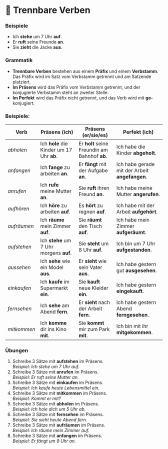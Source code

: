 # 🚧 Trennbare Verben

### Beispiele

- Ich **stehe** um 7 Uhr **auf**.
- Er **ruft** seine Freunde **an**.
- Sie **zieht** die Jacke **aus**.

### Grammatik

- **Trennbare Verben** bestehen aus einem **Präfix** und einem **Verbstamm**. Das Präfix wird im Satz vom Verbstamm getrennt und am Satzende platziert.
- **Im Präsens** wird das Präfix vom Verbstamm getrennt, und der konjugierte Verbstamm steht an zweiter Stelle.
- **Im Perfekt** wird das Präfix nicht getrennt, und das Verb wird mit **ge-** konjugiert.

### Beispiele:

| Verb        | Präsens (ich)                             | Präsens (er/sie/es)                           | Perfekt (ich)                                  |
| ----------- | ----------------------------------------- | --------------------------------------------- | ---------------------------------------------- |
| _abholen_   | Ich **hole** die Kinder um 17 Uhr **ab**. | Er **holt** seine Freundin am Bahnhof **ab**. | Ich habe die Kinder **abgeholt**.              |
| _anfangen_  | Ich **fange** zu arbeiten **an**.         | Er **fängt** mit der Aufgabe **an**.          | Ich habe gerade mit der Arbeit **angefangen**. |
| _anrufen_   | Ich **rufe** meine Mutter **an**.         | Sie **ruft** ihren Freund **an**.             | Ich habe meine Mutter **angerufen**.           |
| _aufhören_  | Ich **höre** zu arbeiten **auf**.         | Es **hört** zu regnen **auf**.                | Ich habe mit der Arbeit **aufgehört**.         |
| _aufräumen_ | Ich **räume** mein Zimmer **auf**.        | Sie **räumt** den Tisch **auf**.              | Ich habe mein Zimmer **aufgeräumt**.           |
| _aufstehen_ | Ich **stehe** um 7 Uhr morgens **auf**.   | Sie **steht** um 8 Uhr **auf**.               | Ich bin um 7 Uhr **aufgestanden**.             |
| _aussehen_  | Ich **sehe** wie ein Model **aus**.       | Er **sieht** wie sein Vater **aus**.          | Ich habe gestern gut **ausgesehen**.           |
| _einkaufen_ | Ich **kaufe** im Supermarkt **ein**.      | Sie **kauft** neue Kleider **ein**.           | Ich habe gestern **eingekauft**.               |
| _fernsehen_ | Ich **sehe** am Abend **fern**.           | Er **sieht** nach der Arbeit **fern**.        | Ich habe gestern Abend **ferngesehen**.        |
| _mitkommen_ | Ich **komme** dir ins Kino **mit**.       | Sie **kommt** mir zum Park **mit**.           | Ich bin mit ihr **mitgekommen**.               |

### Übungen

1. Schreibe 3 Sätze mit **aufstehen** im Präsens.<br>
   _Beispiel: Ich stehe um 7 Uhr auf._
2. Schreibe 3 Sätze mit **anrufen** im Präsens.<br>
   _Beispiel: Er ruft seine Mutter an._
3. Schreibe 3 Sätze mit **einkaufen** im Präsens.<br>
   _Beispiel: Ich kaufe heute Lebensmittel ein._
4. Schreibe 3 Sätze mit **mitkommen** im Präsens.<br>
   _Beispiel: Kommt er mit?_
5. Schreibe 3 Sätze mit **abholen** im Präsens.<br>
   _Beispiel: Ich hole dich um 5 Uhr ab._
6. Schreibe 3 Sätze mit **fernsehen** im Präsens.<br>
   _Beispiel: Sie sieht heute Abend fern._
7. Schreibe 3 Sätze mit **aufräumen** im Präsens.<br>
   _Beispiel: Ich räume mein Zimmer auf._
8. Schreibe 3 Sätze mit **anfangen** im Präsens.<br>
   _Beispiel: Er fängt um 9 Uhr an._

